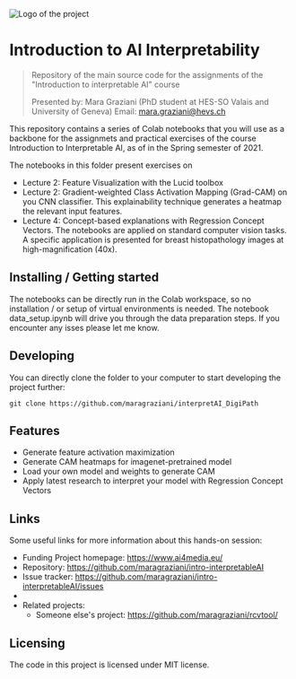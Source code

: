 ![Logo of the project](https://introinterpretableai.files.wordpress.com/2021/03/cropped-screenshot-2021-03-22-at-17.11.49.png)

# Introduction to AI Interpretability 
> Repository of the main source code for the assignments of the "Introduction to interpretable AI" course
> 
> Presented by: Mara Graziani (PhD student at HES-SO Valais and University of Geneva)
> Email: mara.graziani@hevs.ch

This repository contains a series of Colab notebooks that you will use as a backbone for the assignmets and practical exercises of the course Introduction to Interpretable AI, as of in the Spring semester of 2021.

The notebooks in this folder present exercises on
- Lecture 2: Feature Visualization with the Lucid toolbox
- Lecture 2: Gradient-weighted Class Activation Mapping (Grad-CAM) on you CNN classifier. This explainability technique generates a heatmap the relevant input features. 
- Lecture 4: Concept-based explanations with Regression Concept Vectors.
The notebooks are applied on standard computer vision tasks. A specific application is presented for breast histopathology images at high-magnification (40x). 

## Installing / Getting started

The notebooks can be directly run in the Colab workspace, so no installation / or setup of virtual environments is needed. 
The notebook data_setup.ipynb will drive you through the data preparation steps. 
If you encounter any isses please let me know. 

## Developing

You can directly clone the folder to your computer to start developing
the project further:

```shell
git clone https://github.com/maragraziani/interpretAI_DigiPath
```

## Features

* Generate feature activation maximization
* Generate CAM heatmaps for imagenet-pretrained model
* Load your own model and weights to generate CAM
* Apply latest research to interpret your model with Regression Concept Vectors

## Links

Some useful links for more information about this hands-on session:

- Funding Project homepage: https://www.ai4media.eu/
- Repository: https://github.com/maragraziani/intro-interpretableAI
- Issue tracker: https://github.com/maragraziani/intro-interpretableAI/issues
- 
- Related projects:
  - Someone else's project: https://github.com/maragraziani/rcvtool/

## Licensing
The code in this project is licensed under MIT license.
